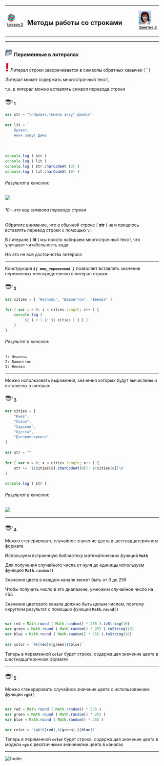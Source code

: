 [footer]: https://github.com/garevna/js-course/raw/master/images/a-level-ico.png?raw=true
[me]: https://raw.githubusercontent.com/garevna/a-level-js-lessons/master/ico/myPhoto-40.png "Ⓒ Irina Fylyppova ( garevna ) 2019"

[ico20]: https://raw.githubusercontent.com/garevna/a-level-js-lessons/master/ico/a-level-20.png
[ico25]: https://raw.githubusercontent.com/garevna/a-level-js-lessons/master/ico/a-level-25.png

[cap-20]: https://raw.githubusercontent.com/garevna/a-level-js-lessons/master/ico/coffee-20.png
[cap-25]: https://raw.githubusercontent.com/garevna/a-level-js-lessons/master/ico/coffee-25.png

[warn-25]: https://raw.githubusercontent.com/garevna/a-level-js-lessons/master/ico/warning-25.png

[link-20]: https://raw.githubusercontent.com/garevna/a-level-js-lessons/master/ico/link-20.png

[dir-25]: https://raw.githubusercontent.com/garevna/a-level-js-lessons/master/ico/folder-25.png

[yes-30]: https://raw.githubusercontent.com/garevna/a-level-js-lessons/master/ico/yes-30.png



<table><tr><td width="50">

![ico25] <br/><sup>[**Lesson&nbsp;2**](../lessons/lesson-02.md)</sup>
  </td>
  <td width="800"><h2>Методы работы со строками</h2></td>
  <td>

  ![me] <br/><sup>[**Занятие&nbsp;2**](../lessons/lesson-02.md)</sup></td>
</tr></table>


___________________________________________________________________

### ![dir-25] Переменные в литералах

![yes-30] Литерал строки заворачивается в символы обратных кавычек ( **`** )

Литерал может содержать многострочный текст,

т.е. в литерал можно вставлять символ перевода строки

#### ![cap-25] 1

```javascript
var str = "\nПривет,\nменя зовут Дима\n"

var lit = `
    Привет,
    меня зовут Дима

`

console.log ( str )
console.log ( lit )
console.log ( str.charCodeAt (0) )
console.log ( lit.charCodeAt (0) )
```

###### Результат в консоли:

<img src="https://lh4.googleusercontent.com/hZWmdkrIYfsdLxbDNphnWHBdMWwdK-eP6PIHXU7bNNBMmCC0mRxtpjZKgU71ozT-1WVF-KgtOOTSy0gGQgQDU-_c4m0qhz3mZyK96p7OqjJwHYHKaP9ghEB17YXramEN9GXEw6OSjXCGUx0" width="220"/>

###### 10 - это код символа перевода строки

Обратите внимание, что в обычной строке ( **str** ) нам пришлось вставлять перевод строки с помощью `\n`

В литерале ( **lit** ) мы просто набираем многострочный текст, что улучшает читабельность кода

Но это не все достоинства литерала

_____________________________________

Конструкция **_`${ имя_переменной }`_** позволяет вставлять значения переменных непосредственно в литерал строки

#### ![cap-25] 2

```javascript
var cities = [ "Неаполь", "Вашингтон", "Женева" ]

for ( var i = 0; i < cities.length; i++ ) {
    console.log (
        `${ i + 1 }: ${ cities [ i ] }`
    )
}
```

###### Результат в консоли:

```
1: Неаполь
2: Вашингтон
3: Женева
```

_____________________________________

Можно использовать выражения, значения которых будут вычислены и вставлены в литерал:

#### ![cap-25] 3

```javascript
var cities = [
    "Киев",
    "Львов",
    "Харьков",
    "Одесса",
    "Днепропетровск"
]

var str = ""

for ( var x = 0; x < cities.length; x++ ) {
    str += `${cities[x].charCodeAt(0)}: ${cities[x]}\n`
}

console.log ( str )
```

###### Результат в консоли:

<img width="450" src="https://lh6.googleusercontent.com/DhqLf_YtZbWoqFT2BRMswxpt1ccotkTUkYbVB4r4IUpctgrEuOTJuhycbk4-MaonVYwNzUZvg2hX0h65a75whcI3wem8JzW5Jpmym0Fl1PlNnapQWbabWRZMXeGvKFc0h5RFFld5c28Ku7M"/>

_____________________________________

#### ![cap-25] 4

Можно сгенерировать случайное значение цвета в шестнадцатеричном формате

Используем встроенную библиотеку математических функций **`Math`**

Для получения случайного числа от нуля до единицы используем функцию **`Math.random()`**

Значение цвета в каждом канале может быть от 0 до 255

Чтобы получить число в это диапазоне, умножим случайное число на 255

Значение цветового канала должно быть целым числом, поэтому округлим результат с помощью функции **`Math.round()`**

```javascript

var red = Math.round ( Math.random() * 255 ).toString(16)
var green = Math.round ( Math.random() * 255 ).toString(16)
var blue = Math.round ( Math.random() * 255 ).toString(16)

var color = `#${red}${green}${blue}`
```

Теперь в переменной **`color`** будет строка, содержащая значение цвета в шестнадцатеричном формате

_____________________________________

#### ![cap-25] 5

Можно сгенерировать случайное значение цвета с использованием функции **`rgb()`**

```javascript

var red = Math.round ( Math.random() * 255 )
var green = Math.round ( Math.random() * 255 )
var blue = Math.round ( Math.random() * 255 )

var color = `rgb(${red},${green},${blue})`
```

Теперь в переменной **`color`** будет строка, содержащая значение цвета в модели **`rgb`** с десятичными значениями цвета в каналах

______________________________________________________________

![footer]
